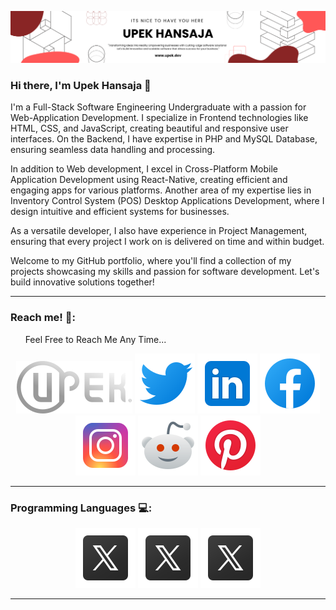 <style>
  a{
    text-decoration: none;
  }
</style>

![Header](./res/bannerImg-Upek.png)

### Hi there, I'm Upek Hansaja 👋

<p>
I'm a Full-Stack Software Engineering Undergraduate with a passion for Web-Application Development. I specialize in Frontend technologies like HTML, CSS, and JavaScript, creating beautiful and responsive user interfaces. On the Backend, I have expertise in PHP and MySQL Database, ensuring seamless data handling and processing.

In addition to Web development, I excel in Cross-Platform Mobile Application Development using React-Native, creating efficient and engaging apps for various platforms. Another area of my expertise lies in Inventory Control System (POS) Desktop Applications Development, where I design intuitive and efficient systems for businesses.

As a versatile developer, I also have experience in Project Management, ensuring that every project I work on is delivered on time and within budget.

Welcome to my GitHub portfolio, where you'll find a collection of my projects showcasing my skills and passion for software development. Let's build innovative solutions together!

</p>

<hr>

### Reach me! 💬:

<div style="font-size:14px">
  &nbsp;&nbsp;&nbsp;&nbsp;&nbsp;&nbsp;Feel Free to Reach Me Any Time...
</div>
<p align="center">
  <a target="_blank" href="https://www.upek.dev"> <img src="./res/logo.svg" alt="upek's logo"/> </a>
  <a target="_blank" href="https://twitter.com/UpekHansaja"> <img src="./res/twitterIcon.svg" alt="upek's Twitter"/> </a>
  <a target="_blank" href="https://www.linkedin.com/in/upek-hansaja/"> <img src="./res/linkedin.svg" alt="upek's LinkedIn"/> </a>
  <a target="_blank" href="https://www.facebook.com/profile.php?id=100068307769668"> <img src="./res/facebook.svg" alt="upek's Facebook"/> </a>
  <a target="_blank" href="https://www.instagram.com/upek_hansaja/"> <img src="./res/instagram.svg" alt="upek's Instagram"/> </a>
  <a target="_blank" href="https://www.reddit.com/user/Upek_Hansaja"> <img src="./res/redditNew.svg" alt="upek's Reddit"/> </a>
  <a target="_blank" href="https://www.pinterest.com/upekhansaja/"> <img src="./res/pinterest.svg" alt="upek's Pinterest"/> </a>
</p>

<hr>

### Programming Languages 💻:

<p align="center">
  <a target="_blank" href="#"> <img src="./res/twitterx.svg" alt="upek's lang"/> </a>
  <a target="_blank" href="#"> <img src="./res/twitterx.svg" alt="upek's lang"/> </a>
  <a target="_blank" href="#"> <img src="./res/twitterx.svg" alt="upek's lang"/> </a>
</p>

<hr>
